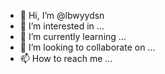- 👋 Hi, I’m @lbwyydsn
- 👀 I’m interested in ...
- 🌱 I’m currently learning ...
- 💞️ I’m looking to collaborate on ...
- 📫 How to reach me ...

<!---
lbwyydsn/lbwyydsn is a ✨ special ✨ repository because its `README.md` (this file) appears on your GitHub profile.
You can click the Preview link to take a look at your changes.
--->
